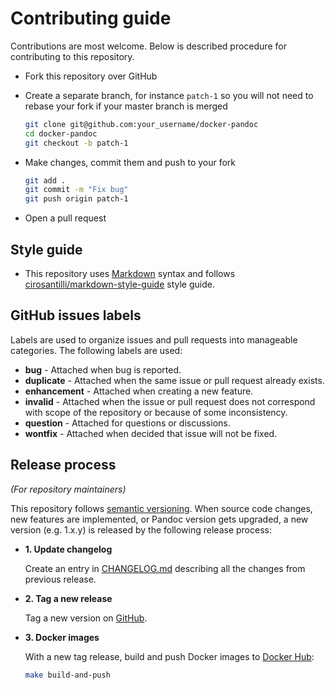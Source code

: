 # Contributing guide

Contributions are most welcome. Below is described procedure for contributing to
this repository.

* Fork this repository over GitHub
* Create a separate branch, for instance `patch-1` so you will not need to rebase
  your fork if your master branch is merged

  ```sh
  git clone git@github.com:your_username/docker-pandoc
  cd docker-pandoc
  git checkout -b patch-1
  ```
* Make changes, commit them and push to your fork

  ```sh
  git add .
  git commit -m "Fix bug"
  git push origin patch-1
  ```
* Open a pull request

## Style guide

* This repository uses [Markdown](https://daringfireball.net/projects/markdown/)
  syntax and follows
  [cirosantilli/markdown-style-guide](http://www.cirosantilli.com/markdown-style-guide/)
  style guide.

## GitHub issues labels

Labels are used to organize issues and pull requests into manageable categories.
The following labels are used:

* **bug** - Attached when bug is reported.
* **duplicate** - Attached when the same issue or pull request already exists.
* **enhancement** - Attached when creating a new feature.
* **invalid** - Attached when the issue or pull request does not correspond with
  scope of the repository or because of some inconsistency.
* **question** - Attached for questions or discussions.
* **wontfix** - Attached when decided that issue will not be fixed.

## Release process

*(For repository maintainers)*

This repository follows [semantic versioning](http://semver.org/). When source
code changes, new features are implemented, or Pandoc version gets upgraded, a new
version (e.g. 1.x.y) is released by the following release process:

* **1. Update changelog**

  Create an entry in [CHANGELOG.md](/CHANGELOG.md) describing all the changes from
  previous release.

* **2. Tag a new release**

  Tag a new version on [GitHub](https://github.com/petk/docker-pandoc/releases).

* **3. Docker images**

  With a new tag release, build and push Docker images to
  [Docker Hub](https://hub.docker.com/r/petk/pandoc/):

  ```sh
  make build-and-push
  ```
